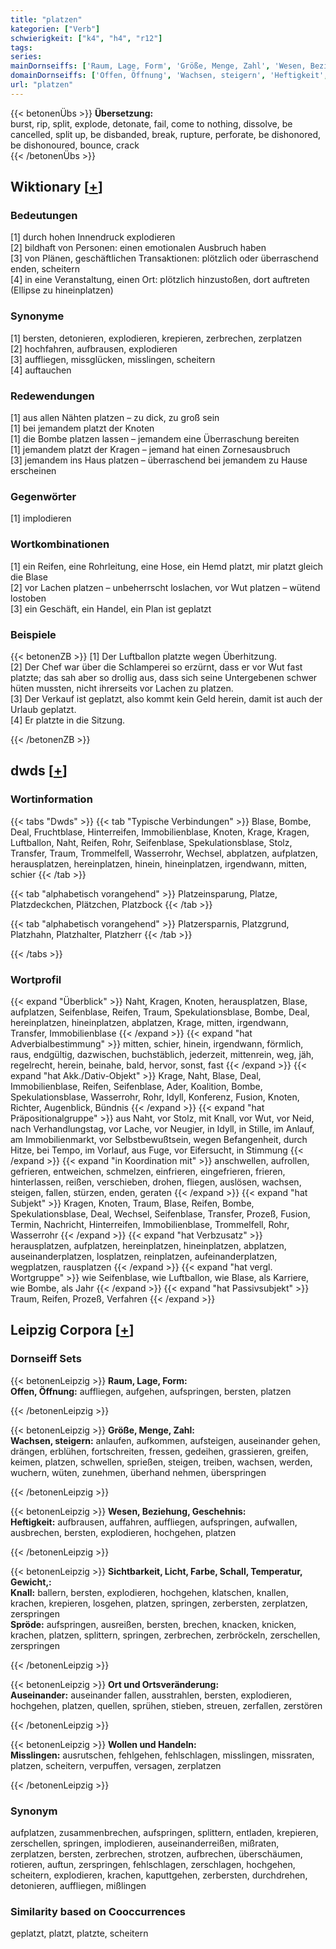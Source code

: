 ```yaml
---
title: "platzen"
kategorien: ["Verb"]
schwierigkeit: ["k4", "h4", "r12"]
tags:
series:
mainDornseiffs: ['Raum, Lage, Form', 'Größe, Menge, Zahl', 'Wesen, Beziehung, Geschehnis', 'Sichtbarkeit, Licht, Farbe, Schall, Temperatur, Gewicht,', 'Ort und Ortsveränderung', 'Wollen und Handeln']
domainDornseiffs: ['Offen, Öffnung', 'Wachsen, steigern', 'Heftigkeit', 'Knall', 'Spröde', 'Auseinander', 'Misslingen']
url: "platzen"
---
```


{{< betonenÜbs >}}
**Übersetzung:**  
burst, rip, split, explode, detonate, fail, come to nothing, dissolve, be cancelled, split up, be disbanded, break, rupture, perforate, be dishonored, be dishonoured, bounce, crack  
{{< /betonenÜbs >}}

## Wiktionary [[+](https://de.wiktionary.org/wiki/platzen)]

### Bedeutungen
[1] durch hohen Innendruck explodieren  
[2] bildhaft von Personen: einen emotionalen Ausbruch haben  
[3] von Plänen, geschäftlichen Transaktionen: plötzlich oder überraschend enden, scheitern  
[4] in eine Veranstaltung, einen Ort: plötzlich hinzustoßen, dort auftreten (Ellipse zu hineinplatzen)  

### Synonyme
[1] bersten, detonieren, explodieren, krepieren, zerbrechen, zerplatzen  
[2] hochfahren, aufbrausen, explodieren  
[3] auffliegen, missglücken, misslingen, scheitern  
[4] auftauchen  

### Redewendungen
[1] aus allen Nähten platzen  –  zu dick, zu groß sein  
[1] bei jemandem platzt der Knoten  
[1] die Bombe platzen lassen  –  jemandem eine Überraschung bereiten  
[1] jemandem platzt der Kragen  –  jemand hat einen Zornesausbruch  
[3] jemandem ins Haus platzen  –  überraschend bei jemandem zu Hause erscheinen  

### Gegenwörter
[1] implodieren  

### Wortkombinationen
[1] ein Reifen, eine Rohrleitung, eine Hose, ein Hemd platzt, mir platzt gleich die Blase  
[2] vor Lachen platzen   –  unbeherrscht loslachen, vor Wut platzen  –  wütend lostoben  
[3] ein Geschäft, ein Handel, ein Plan ist geplatzt  

### Beispiele
{{< betonenZB >}}
[1] Der Luftballon platzte wegen Überhitzung.  
[2] Der Chef war über die Schlamperei so erzürnt, dass er vor Wut fast platzte; das sah aber so drollig aus, dass sich seine Untergebenen schwer hüten mussten, nicht ihrerseits vor Lachen zu platzen.  
[3] Der Verkauf ist geplatzt, also kommt kein Geld herein, damit ist auch der Urlaub geplatzt.  
[4] Er platzte in die Sitzung.  

{{< /betonenZB >}}


## dwds [[+](https://www.dwds.de/wb/platzen)]

### Wortinformation
{{< tabs "Dwds" >}}
{{< tab "Typische Verbindungen" >}}
Blase, Bombe, Deal, Fruchtblase, Hinterreifen, Immobilienblase, Knoten, Krage, Kragen, Luftballon, Naht, Reifen, Rohr, Seifenblase, Spekulationsblase, Stolz, Transfer, Traum, Trommelfell, Wasserrohr, Wechsel, abplatzen, aufplatzen, herausplatzen, hereinplatzen, hinein, hineinplatzen, irgendwann, mitten, schier
{{< /tab >}}

{{< tab "alphabetisch vorangehend" >}}
Platzeinsparung, Platze, Platzdeckchen, Plätzchen, Platzbock
{{< /tab >}}

{{< tab "alphabetisch vorangehend" >}}
Platzersparnis, Platzgrund, Platzhahn, Platzhalter, Platzherr
{{< /tab >}}

{{< /tabs >}}

### Wortprofil
{{< expand "Überblick" >}} Naht, Kragen, Knoten, herausplatzen, Blase, aufplatzen, Seifenblase, Reifen, Traum, Spekulationsblase, Bombe, Deal, hereinplatzen, hineinplatzen, abplatzen, Krage, mitten, irgendwann, Transfer, Immobilienblase {{< /expand >}}
{{< expand "hat Adverbialbestimmung" >}} mitten, schier, hinein, irgendwann, förmlich, raus, endgültig, dazwischen, buchstäblich, jederzeit, mittenrein, weg, jäh, regelrecht, herein, beinahe, bald, hervor, sonst, fast {{< /expand >}}
{{< expand "hat Akk./Dativ-Objekt" >}} Krage, Naht, Blase, Deal, Immobilienblase, Reifen, Seifenblase, Ader, Koalition, Bombe, Spekulationsblase, Wasserrohr, Rohr, Idyll, Konferenz, Fusion, Knoten, Richter, Augenblick, Bündnis {{< /expand >}}
{{< expand "hat Präpositionalgruppe" >}} aus Naht, vor Stolz, mit Knall, vor Wut, vor Neid, nach Verhandlungstag, vor Lache, vor Neugier, in Idyll, in Stille, im Anlauf, am Immobilienmarkt, vor Selbstbewußtsein, wegen Befangenheit, durch Hitze, bei Tempo, im Vorlauf, aus Fuge, vor Eifersucht, in Stimmung {{< /expand >}}
{{< expand "in Koordination mit" >}} anschwellen, aufrollen, gefrieren, entweichen, schmelzen, einfrieren, eingefrieren, frieren, hinterlassen, reißen, verschieben, drohen, fliegen, auslösen, wachsen, steigen, fallen, stürzen, enden, geraten {{< /expand >}}
{{< expand "hat Subjekt" >}} Kragen, Knoten, Traum, Blase, Reifen, Bombe, Spekulationsblase, Deal, Wechsel, Seifenblase, Transfer, Prozeß, Fusion, Termin, Nachricht, Hinterreifen, Immobilienblase, Trommelfell, Rohr, Wasserrohr {{< /expand >}}
{{< expand "hat Verbzusatz" >}} herausplatzen, aufplatzen, hereinplatzen, hineinplatzen, abplatzen, auseinanderplatzen, losplatzen, reinplatzen, aufeinanderplatzen, wegplatzen, rausplatzen {{< /expand >}}
{{< expand "hat vergl. Wortgruppe" >}} wie Seifenblase, wie Luftballon, wie Blase, als Karriere, wie Bombe, als Jahr {{< /expand >}}
{{< expand "hat Passivsubjekt" >}} Traum, Reifen, Prozeß, Verfahren {{< /expand >}}

## Leipzig Corpora [[+](https://corpora.uni-leipzig.de/en/res?word=platzen&corpusId=deu_newscrawl-public_2018)]

### Dornseiff Sets
{{< betonenLeipzig >}}
**Raum, Lage, Form:**  
**Offen, Öffnung:** auffliegen, aufgehen, aufspringen, bersten, platzen  

{{< /betonenLeipzig >}}


{{< betonenLeipzig >}}
**Größe, Menge, Zahl:**  
**Wachsen, steigern:** anlaufen, aufkommen, aufsteigen, auseinander gehen, drängen, erblühen, fortschreiten, fressen, gedeihen, grassieren, greifen, keimen, platzen, schwellen, sprießen, steigen, treiben, wachsen, werden, wuchern, wüten, zunehmen, überhand nehmen, überspringen  

{{< /betonenLeipzig >}}


{{< betonenLeipzig >}}
**Wesen, Beziehung, Geschehnis:**  
**Heftigkeit:** aufbrausen, auffahren, auffliegen, aufspringen, aufwallen, ausbrechen, bersten, explodieren, hochgehen, platzen  

{{< /betonenLeipzig >}}


{{< betonenLeipzig >}}
**Sichtbarkeit, Licht, Farbe, Schall, Temperatur, Gewicht,:**  
**Knall:** ballern, bersten, explodieren, hochgehen, klatschen, knallen, krachen, krepieren, losgehen, platzen, springen, zerbersten, zerplatzen, zerspringen  
**Spröde:** aufspringen, ausreißen, bersten, brechen, knacken, knicken, krachen, platzen, splittern, springen, zerbrechen, zerbröckeln, zerschellen, zerspringen  

{{< /betonenLeipzig >}}


{{< betonenLeipzig >}}
**Ort und Ortsveränderung:**  
**Auseinander:** auseinander fallen, ausstrahlen, bersten, explodieren, hochgehen, platzen, quellen, sprühen, stieben, streuen, zerfallen, zerstören  

{{< /betonenLeipzig >}}


{{< betonenLeipzig >}}
**Wollen und Handeln:**  
**Misslingen:** ausrutschen, fehlgehen, fehlschlagen, misslingen, missraten, platzen, scheitern, verpuffen, versagen, zerplatzen  

{{< /betonenLeipzig >}}

### Synonym
aufplatzen, zusammenbrechen, aufspringen, splittern, entladen, krepieren, zerschellen, springen, implodieren, auseinanderreißen, mißraten, zerplatzen, bersten, zerbrechen, strotzen, aufbrechen, überschäumen, rotieren, auftun, zerspringen, fehlschlagen, zerschlagen, hochgehen, scheitern, explodieren, krachen, kaputtgehen, zerbersten, durchdrehen, detonieren, auffliegen, mißlingen


### Similarity based on Cooccurrences
geplatzt, platzt, platzte, scheitern

